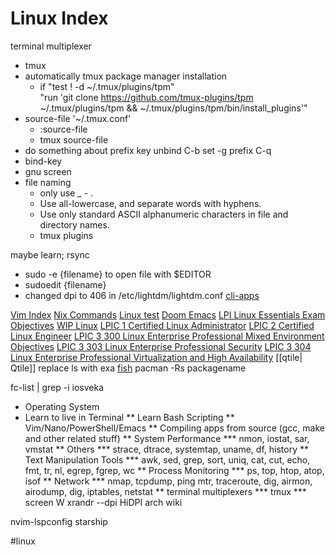 # Linux Index

terminal multiplexer
 - tmux
  - automatically tmux package manager installation
    - if "test ! -d ~/.tmux/plugins/tpm" \
   "run 'git clone https://github.com/tmux-plugins/tpm ~/.tmux/plugins/tpm && ~/.tmux/plugins/tpm/bin/install_plugins'"
  - source-file '~/.tmux.conf'
    - :source-file
    - tmux source-file
  - do something about prefix key
    unbind C-b
    set -g prefix C-q
  - bind-key
 - gnu screen
- file naming
  - only use _ - .
  - Use all-lowercase, and separate words with hyphens.
  - Use only standard ASCII alphanumeric characters in file and directory names.
  - tmux plugins

maybe learn; rsync
- sudo -e {filename} to open file with $EDITOR
- sudoedit {filename}
- changed dpi to 406 in /etc/lightdm/lightdm.conf
[cli-apps](cli-apps.md)
<!--ID: 1639528998433-->


[Vim Index](00-vim-idx.md)
[Nix Commands](Nix-Commands.md)
[Linux test](Linux-test.md)
[Doom Emacs](Doom-Emacs.md)
[LPI Linux Essentials Exam Objectives](LPI-Linux-Essentials-Exam-Objectives.md)
[WIP Linux](WIP-Linux.md)
[LPIC 1 Certified Linux Administrator](LPIC-1-Certified-Linux-Administrator.md)
[LPIC 2 Certified Linux Engineer](LPIC-2-Certified-Linux-Engineer.md)
[LPIC 3 300 Linux Enterprise Professional Mixed Environment Objectives](LPIC-3-300-Linux-Enterprise-Professional-Mixed-Environment-Objectives.md)
[LPIC 3 303 Linux Enterprise Professional Security](LPIC-3-303-Linux-Enterprise-Professional-Security.md)
[LPIC 3 304 Linux Enterprise Professional Virtualization and High Availability](LPIC-3-304-Linux-Enterprise-Professional-Virtualization-and-High-Availability.md)
[[qtile| Qtile]]
replace ls with exa
[fish](fish.md)
pacman -Rs packagename

fc-list | grep -i iosveka

* Operating System
* Learn to live in Terminal
** Learn Bash Scripting
** Vim/Nano/PowerShell/Emacs
** Compiling apps from source (gcc, make and other related stuff)
** System Performance
*** nmon, iostat, sar, vmstat
** Others
*** strace, dtrace, systemtap, uname, df, history
** Text Manipulation Tools
*** awk, sed, grep, sort, uniq, cat, cut, echo, fmt, tr, nl, egrep, fgrep, wc
** Process Monitoring
*** ps, top, htop, atop, isof
** Network
*** nmap, tcpdump, ping mtr, traceroute, dig, airmon, airodump, dig, iptables,
    netstat
** terminal multiplexers
*** tmux
*** screen
W
xrandr --dpi
HiDPI arch wiki

nvim-lspconfig
starship

  #linux

